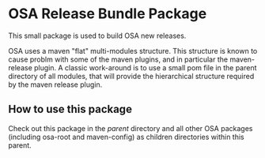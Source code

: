 # OSA Release Bundle Package

This small package is used to build OSA new releases.

OSA uses a maven "flat" multi-modules structure. This structure is known to cause problm with some of the maven plugins, and in particular the maven-release plugin. A classic work-around is to use a small pom file in the parent directory of all
modules, that will provide the hierarchical structure required by the maven release plugin.



## How to use this package


Check out this package in the *parent* directory and all other OSA packages (including osa-root and maven-config) as children directories within this parent.
